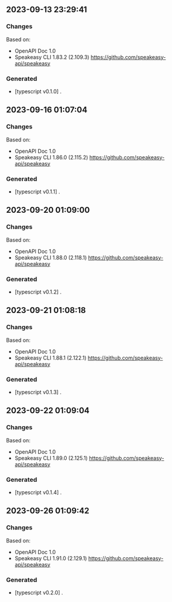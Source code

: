 

## 2023-09-13 23:29:41
### Changes
Based on:
- OpenAPI Doc 1.0 
- Speakeasy CLI 1.83.2 (2.109.3) https://github.com/speakeasy-api/speakeasy
### Generated
- [typescript v0.1.0] .

## 2023-09-16 01:07:04
### Changes
Based on:
- OpenAPI Doc 1.0 
- Speakeasy CLI 1.86.0 (2.115.2) https://github.com/speakeasy-api/speakeasy
### Generated
- [typescript v0.1.1] .

## 2023-09-20 01:09:00
### Changes
Based on:
- OpenAPI Doc 1.0 
- Speakeasy CLI 1.88.0 (2.118.1) https://github.com/speakeasy-api/speakeasy
### Generated
- [typescript v0.1.2] .

## 2023-09-21 01:08:18
### Changes
Based on:
- OpenAPI Doc 1.0 
- Speakeasy CLI 1.88.1 (2.122.1) https://github.com/speakeasy-api/speakeasy
### Generated
- [typescript v0.1.3] .

## 2023-09-22 01:09:04
### Changes
Based on:
- OpenAPI Doc 1.0 
- Speakeasy CLI 1.89.0 (2.125.1) https://github.com/speakeasy-api/speakeasy
### Generated
- [typescript v0.1.4] .

## 2023-09-26 01:09:42
### Changes
Based on:
- OpenAPI Doc 1.0 
- Speakeasy CLI 1.91.0 (2.129.1) https://github.com/speakeasy-api/speakeasy
### Generated
- [typescript v0.2.0] .